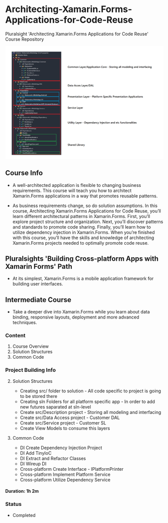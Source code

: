 # Architecting-Xamarin.Forms-Applications-for-Code-Reuse
Pluralsight 'Architecting Xamarin.Forms Applications for Code Reuse' Course Repository

![final project architecture](https://github.com/VeselinovStf/Architecting-Xamarin.Forms-Applications-for-Code-Reuse/blob/main/repoImg/demo.bmp)

## Course Info

- A well-architected application is flexible to changing business requirements. This course will teach you how to architect Xamarin.Forms applications in a way that promotes reusable patterns.

- As business requirements change, so do solution assumptions. In this course, Architecting Xamarin.Forms Applications for Code Reuse, you’ll learn different architectural patterns in Xamarin.Forms. First, you’ll explore project structure and organization. Next, you’ll discover patterns and standards to promote code sharing. Finally, you’ll learn how to utilize dependency injection in Xamarin.Forms. When you’re finished with this course, you’ll have the skills and knowledge of architecting Xamarin.Forms projects needed to optimally promote code reuse.

## Pluralsights 'Building Cross-platform Apps with Xamarin Forms' Path
- At its simplest, Xamarin.Forms is a mobile application framework for building user interfaces.

## Intermediate Course
- Take a deeper dive into Xamarin.Forms while you learn about data binding, responsive layouts, deployment and more advanced techniques.

### Content

1. Course Overview
2. Solution Structures
3. Common Code

### Project Building Info

2. Solution Structures
	- Creating src/ folder to solution - All code specific to project is going to be stored there
	- Creating sln Folders for all platform specific app - In order to add new futures saparated at sln-level
	- Create src/Description project - Storing all modeling and interfacing
	- Create src/Data Access project - Customer DAL
	- Create src/Service project - Customer SL
	- Create View Models to consume this layers

3. Common Code
	- DI Create Dependency Injection Project
	- DI Add TinyIoC
	- DI Extract and Refactor Classes
	- DI Wireup DI
	- Cross-platform Create Interface - IPlatformPrinter
	- Cross-platform Implement Platform Service
	- Cross-platform Utilize Dependency Service

#### Duration: 1h 2m

### Status

- Completed
